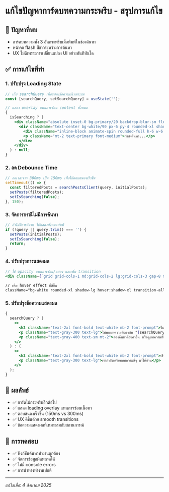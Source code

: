 # แก้ไขปัญหาการ์ดบทความกระพริบ - สรุปการแก้ไข

## 🐛 ปัญหาที่พบ

- การ์ดบทความทั้ง 3 อันกระพริบเมื่อพิมพ์ในช่องค้นหา
- หน้าจอ flash สีขาวระหว่างการค้นหา
- UX ไม่ดีเพราะการเปลี่ยนแปลง UI อย่างทันทีทันใด

## ✅ การแก้ไขที่ทำ

### 1. ปรับปรุง Loading State

```jsx
// เก็บ searchQuery เพื่อแสดงข้อความที่เหมาะสม
const [searchQuery, setSearchQuery] = useState('');

// แสดง overlay แทนการซ่อน content ทั้งหมด
{
  isSearching ? (
    <div className="absolute inset-0 bg-primary/20 backdrop-blur-sm flex items-center justify-center z-10 rounded-lg">
      <div className="text-center bg-white/90 px-6 py-4 rounded-xl shadow-lg">
        <div className="inline-block animate-spin rounded-full h-6 w-6 border-b-2 border-primary"></div>
        <p className="mt-2 text-primary font-medium">กำลังค้นหา...</p>
      </div>
    </div>
  ) : null;
}
```

### 2. ลด Debounce Time

```jsx
// ลดเวลาจาก 300ms เป็น 150ms เพื่อให้ตอบสนองเร็วขึ้น
setTimeout(() => {
  const filteredPosts = searchPostsClient(query, initialPosts);
  setPosts(filteredPosts);
  setIsSearching(false);
}, 150);
```

### 3. จัดการกรณีไม่มีการค้นหา

```jsx
// ถ้าไม่มีการค้นหา ให้แสดงทั้งหมดทันที
if (!query || query.trim() === '') {
  setPosts(initialPosts);
  setIsSearching(false);
  return;
}
```

### 4. ปรับปรุงการแสดงผล

```jsx
// ใช้ opacity แทนการซ่อน/แสดง และเพิ่ม transition
<div className={`grid grid-cols-1 md:grid-cols-2 lg:grid-cols-3 gap-8 mt-8 transition-opacity duration-200 ${isSearching ? 'opacity-50' : 'opacity-100'}`}>

// เพิ่ม hover effect ที่ดีขึ้น
className="bg-white rounded-xl shadow-lg hover:shadow-xl transition-all duration-300 overflow-hidden transform hover:scale-105"
```

### 5. ปรับปรุงข้อความแสดงผล

```jsx
{
  searchQuery ? (
    <>
      <h2 className="text-2xl font-bold text-white mb-2 font-prompt">ไม่พบบทความ</h2>
      <p className="text-gray-300 text-lg">ไม่พบบทความที่ตรงกับ "{searchQuery}"</p>
      <p className="text-gray-400 text-sm mt-2">ลองค้นหาด้วยคำอื่น หรือดูบทความทั้งหมด</p>
    </>
  ) : (
    <>
      <h2 className="text-2xl font-bold text-white mb-2 font-prompt">เร็วๆ นี้</h2>
      <p className="text-gray-300 text-lg">เรากำลังเตรียมบทความดีๆ มาให้อ่าน</p>
    </>
  );
}
```

## 🎯 ผลลัพธ์

- ✅ การ์ดไม่กระพริบอีกต่อไป
- ✅ แสดง loading overlay แทนการซ่อนเนื้อหา
- ✅ ตอบสนองเร็วขึ้น (150ms vs 300ms)
- ✅ UX ดีขึ้นด้วย smooth transitions
- ✅ ข้อความแสดงผลที่เหมาะสมกับสถานการณ์

## 🧪 การทดสอบ

- ✅ ฟังก์ชันค้นหาทำงานถูกต้อง
- ✅ จัดการข้อมูลผิดพลาดได้
- ✅ ไม่มี console errors
- ✅ การนำทางทำงานปกติ

---

_แก้ไขเมื่อ: 4 สิงหาคม 2025_
